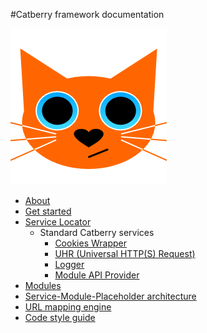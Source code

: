 #Catberry framework documentation

![Catberry](images/logo.png)

* [About](../README.md)
* [Get started](get-started.md)
* [Service Locator](https://github.com/pragmadash/catberry-locator/blob/master/README.md)
	* Standard Catberry services
		* [Cookies Wrapper](services/cookies-wrapper.md)
		* [UHR (Universal HTTP(S) Request)](services/uhr.md)
		* [Logger](services/logger.md)
		* [Module API Provider](services/module-api.md)
* [Modules](modules.md)
* [Service-Module-Placeholder architecture](smp.md)
* [URL mapping engine](url-mapping.md)
* [Code style guide](code-style.md)
